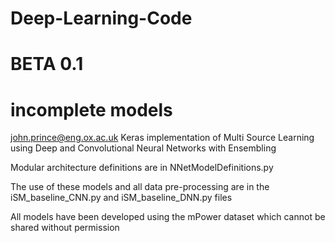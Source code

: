 # Deep-Learning-Code
# BETA 0.1
# incomplete models

john.prince@eng.ox.ac.uk
Keras implementation of Multi Source Learning using Deep and Convolutional Neural Networks with Ensembling

Modular architecture definitions are in NNetModelDefinitions.py

The use of these models and all data pre-processing are in the iSM_baseline_CNN.py and iSM_baseline_DNN.py files

All models have been developed using the mPower dataset which cannot be shared without permission
